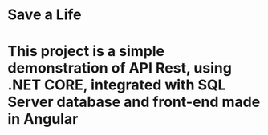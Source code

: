 # Save a Life
#
#
#
# This project is a simple demonstration of API Rest, using .NET CORE, integrated with SQL Server database and front-end made in Angular